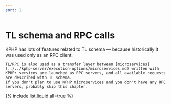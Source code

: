 ```yaml
---
sort: 1
---
```


# TL schema and RPC calls

KPHP has lots of features related to TL schema — because historically it was used only as an RPC client.

```warning
TL/RPC is also used as a transfer layer between [microservices](../../kphp-server/execution-options/microservices.md) written with KPHP: services are launched as RPC servers, and all available requests are described with TL schema.  
If you don't plan to use KPHP microservices and you don't have any RPC servers, probably skip this chapter.
```

{% include list.liquid all=true %}
